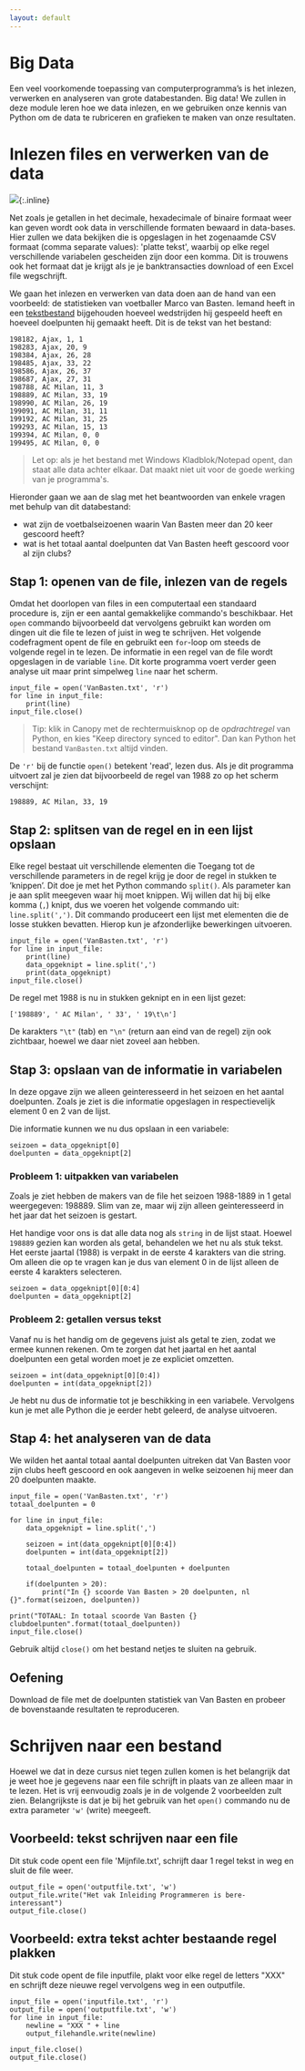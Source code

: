 ```yaml
---
layout: default
---
```

# Big Data

Een veel voorkomende toepassing van computerprogramma’s is het inlezen, verwerken en analyseren van grote databestanden. Big data! We zullen in deze module leren hoe we data inlezen, en we gebruiken onze kennis van Python om de data te rubriceren en grafieken te maken van onze resultaten.

# Inlezen files en verwerken van de data

![](VanBastenKlein.jpg){:.inline}

Net zoals je getallen in het decimale, hexadecimale of binaire formaat weer kan geven wordt ook data in verschillende formaten bewaard in data-bases. Hier zullen we data bekijken die is opgeslagen in het zogenaamde CSV formaat (comma separate values): 'platte tekst', waarbij op elke regel verschillende variabelen gescheiden zijn door een komma. Dit is trouwens ook het formaat dat je krijgt als je je banktransacties download of een Excel file wegschrijft.

We gaan het inlezen en verwerken van data doen aan de hand van een voorbeeld:  de statistieken van voetballer Marco van Basten. Iemand heeft in een [tekstbestand](http://www.nikhef.nl/~ivov/Python/Voetbal/VanBasten.txt) bijgehouden hoeveel wedstrijden hij gespeeld heeft en hoeveel doelpunten hij gemaakt heeft. Dit is de tekst van het bestand:

    198182, Ajax, 1, 1
    198283, Ajax, 20, 9
    198384, Ajax, 26, 28
    198485, Ajax, 33, 22
    198586, Ajax, 26, 37
    198687, Ajax, 27, 31
    198788, AC Milan, 11, 3
    198889, AC Milan, 33, 19
    198990, AC Milan, 26, 19
    199091, AC Milan, 31, 11
    199192, AC Milan, 31, 25
    199293, AC Milan, 15, 13
    199394, AC Milan, 0, 0
    199495, AC Milan, 0, 0

> Let op: als je het bestand met Windows Kladblok/Notepad opent, dan staat alle data achter elkaar. Dat maakt niet uit voor de goede werking van je programma's.

Hieronder gaan we aan de slag met het beantwoorden van enkele vragen met behulp van dit databestand:

- wat zijn de voetbalseizoenen waarin Van Basten meer dan 20 keer gescoord heeft?
- wat is het totaal aantal doelpunten dat Van Basten heeft gescoord voor al zijn clubs?

## Stap 1: openen van de file, inlezen van de regels

Omdat het doorlopen van files in een computertaal een standaard procedure is, zijn er een aantal gemakkelijke commando's beschikbaar. Het `open` commando bijvoorbeeld dat vervolgens gebruikt kan worden om dingen uit die file te lezen of juist in weg te schrijven. Het volgende codefragment opent de file en gebruikt een `for`-loop om steeds de volgende regel in te lezen. De informatie in een regel van de file wordt opgeslagen in de variable `line`. Dit korte programma voert verder geen analyse uit maar print simpelweg `line` naar het scherm.

    input_file = open('VanBasten.txt', 'r')
    for line in input_file:
        print(line)
    input_file.close()

> Tip: klik in Canopy met de rechtermuisknop op de *opdrachtregel* van Python, en kies "Keep directory synced to editor". Dan kan Python het bestand `VanBasten.txt` altijd vinden.

De `'r'` bij de functie `open()` betekent 'read', lezen dus. Als je dit programma uitvoert zal je zien dat bijvoorbeeld de regel van 1988 zo op het scherm verschijnt:

    198889, AC Milan, 33, 19

## Stap 2: splitsen van de regel en in een lijst opslaan

Elke regel bestaat uit verschillende elementen die Toegang tot de verschillende parameters in de regel krijg je door de regel in stukken te ’knippen’. Dit doe je met het Python commando `split()`. Als parameter kan je aan split meegeven waar hij moet knippen. Wij willen dat hij bij elke komma (`,`) knipt, dus we voeren het volgende commando uit: `line.split(',')`. Dit commando produceert een lijst met elementen die de losse stukken bevatten. Hierop kun je afzonderlijke bewerkingen uitvoeren.

    input_file = open('VanBasten.txt', 'r')
    for line in input_file:
        print(line)
        data_opgeknipt = line.split(',')
        print(data_opgeknipt)
    input_file.close()

De regel met 1988 is nu in stukken geknipt en in een lijst gezet:

    ['198889', ' AC Milan', ' 33', ' 19\t\n']

De karakters `"\t"` (tab) en `"\n"` (return aan eind van de regel) zijn ook zichtbaar, hoewel we daar niet zoveel aan hebben.

## Stap 3: opslaan van de informatie in variabelen

In deze opgave zijn we alleen geinteresseerd in het seizoen en het aantal doelpunten. Zoals je ziet is die informatie opgeslagen in respectievelijk element 0 en 2 van de lijst.

Die informatie kunnen we nu dus opslaan in een variabele:

    seizoen = data_opgeknipt[0]
    doelpunten = data_opgeknipt[2]

### Probleem 1: uitpakken van variabelen

Zoals je ziet hebben de makers van de file het seizoen 1988-1889 in 1 getal
weergegeven: 198889. Slim van ze, maar wij zijn alleen geinteresseerd in het
jaar dat het seizoen is gestart.

Het handige voor ons is dat alle data nog als `string` in de lijst staat. Hoewel `198889` gezien kan worden als getal, behandelen we het nu als stuk tekst. Het eerste jaartal (1988) is verpakt in de eerste 4 karakters van die string. Om alleen die op te vragen kan je dus van element 0 in de lijst alleen de eerste 4 karakters selecteren.

    seizoen = data_opgeknipt[0][0:4]
    doelpunten = data_opgeknipt[2]

### Probleem 2: getallen versus tekst

Vanaf nu is het handig om de gegevens juist als getal te zien, zodat we ermee kunnen rekenen. Om te zorgen dat het jaartal en het aantal doelpunten een getal worden moet je ze expliciet omzetten.

    seizoen = int(data_opgeknipt[0][0:4])
    doelpunten = int(data_opgeknipt[2])

Je hebt nu dus de informatie tot je beschikking in een variabele. Vervolgens kun je met alle Python die je eerder hebt geleerd, de analyse uitvoeren.

## Stap 4: het analyseren van de data

We wilden het aantal totaal aantal doelpunten uitreken dat Van Basten voor zijn clubs heeft gescoord en ook aangeven in welke seizoenen hij meer dan 20 doelpunten maakte.

    input_file = open('VanBasten.txt', 'r')
    totaal_doelpunten = 0

    for line in input_file:
        data_opgeknipt = line.split(',')

        seizoen = int(data_opgeknipt[0][0:4])
        doelpunten = int(data_opgeknipt[2])

        totaal_doelpunten = totaal_doelpunten + doelpunten   

        if(doelpunten > 20):
            print("In {} scoorde Van Basten > 20 doelpunten, nl {}".format(seizoen, doelpunten))

    print("TOTAAL: In totaal scoorde Van Basten {} clubdoelpunten".format(totaal_doelpunten))
    input_file.close()

Gebruik altijd `close()` om het bestand netjes te sluiten na gebruik.

## Oefening

Download de file met de doelpunten statistiek van Van Basten en probeer de bovenstaande resultaten te reproduceren.
# Schrijven naar een bestand

Hoewel we dat in deze cursus niet tegen zullen komen is het belangrijk dat je weet hoe je gegevens naar een file schrijft in plaats van ze alleen maar in te lezen. Het is vrij eenvoudig zoals je in de volgende 2 voorbeelden zult zien. Belangrijkste is dat je bij het gebruik van het `open()` commando nu de extra parameter `'w'` (write) meegeeft.

## Voorbeeld: tekst schrijven naar een file

Dit stuk code opent een file 'Mijnfile.txt', schrijft daar 1 regel tekst in weg  en sluit de file weer.

    output_file = open('outputfile.txt', 'w')
    output_file.write("Het vak Inleiding Programmeren is bere-interessant")
    output_file.close()

## Voorbeeld: extra tekst achter bestaande regel plakken

Dit stuk code opent de file inputfile, plakt voor elke regel de letters "XXX" en schrijft deze nieuwe regel vervolgens weg in een outputfile.

    input_file = open('inputfile.txt', 'r')
    output_file = open('outputfile.txt', 'w')
    for line in input_file:
        newline = "XXX " + line
        output_filehandle.write(newline)

    input_file.close()
    output_file.close()
